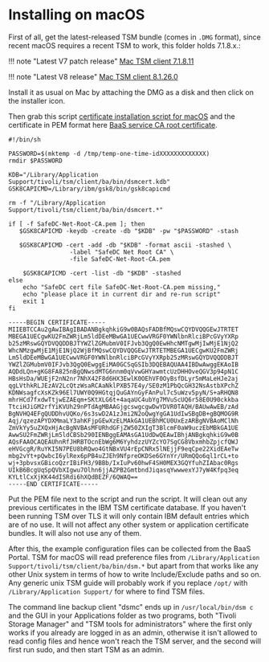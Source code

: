 # Installing on macOS

First of all, get the latest-released TSM bundle (comes in `.DMG` format), 
since recent macOS requires a recent TSM to work, this folder holds 7.1.8.x.:

!!! note "Latest V7 patch release"
    [Mac TSM client 7.1.8.11](https://public.dhe.ibm.com/storage/tivoli-storage-management/patches/client/v7r1/Mac/v718/7.1.8.11-TIV-TSMBAC-Mac.dmg)

!!! note "Latest V8 release"
    [Mac TSM client 8.1.26.0](https://public.dhe.ibm.com/storage/tivoli-storage-management/maintenance/client/v8r1/Mac/v8126/8.1.26.0-TIV-TSMBAC-Mac.dmg)

Install it as usual on Mac by attaching the DMG as a disk and then click on the installer icon.

Then grab this script [certificate installation script for macOS](https://raw.githubusercontent.com/safespring/cloud-BaaS/master/pki/MacOSX-Update-SafeDC-Net-CA.sh) and the certificate in PEM format here [BaaS service CA root certificate](https://raw.githubusercontent.com/safespring/cloud-BaaS/master/pki/SafeDC-Net-Root-CA.pem).

```shell
#!/bin/sh

PASSWORD=$(mktemp -d /tmp/temp-one-time-idXXXXXXXXXXXXX)
rmdir $PASSWORD

KDB="/Library/Application Support/tivoli/tsm/client/ba/bin/dsmcert.kdb"
GSK8CAPICMD=/Library/ibm/gsk8/bin/gsk8capicmd

rm -f "/Library/Application Support/tivoli/tsm/client/ba/bin/dsmcert.*"

if [ -f SafeDC-Net-Root-CA.pem ]; then
   $GSK8CAPICMD -keydb -create -db "$KDB" -pw "$PASSWORD" -stash

   $GSK8CAPICMD -cert -add -db "$KDB" -format ascii -stashed \
                 -label "SafeDC Net Root CA" \
                 -file SafeDC-Net-Root-CA.pem

    $GSK8CAPICMD -cert -list -db "$KDB" -stashed
else
    echo "SafeDC cert file SafeDC-Net-Root-CA.pem missing,"
    echo "please place it in current dir and re-run script"
    exit 1
fi
```

```pem
-----BEGIN CERTIFICATE-----
MIIEBTCCAu2gAwIBAgIBADANBgkqhkiG9w0BAQsFADBfMQswCQYDVQQGEwJTRTET
MBEGA1UECgwKU2FmZWRjLm5ldDEeMBwGA1UECwwVRGF0YWNlbnRlciBPcGVyYXRp
b25zMRswGQYDVQQDDBJTYWZlZGMubmV0IFJvb3QgQ0EwHhcNMTgwMjIwMjE1NjQ2
WhcNMzgwMjE1MjE1NjQ2WjBfMQswCQYDVQQGEwJTRTETMBEGA1UECgwKU2FmZWRj
Lm5ldDEeMBwGA1UECwwVRGF0YWNlbnRlciBPcGVyYXRpb25zMRswGQYDVQQDDBJT
YWZlZGMubmV0IFJvb3QgQ0EwggEiMA0GCSqGSIb3DQEBAQUAA4IBDwAwggEKAoIB
AQDdLQn+gKG8FA825nBgQNwsdMTG6nnm0qVvwGHYawmtcUzDHHOveQGV3p94pN1C
HBsHsDa/WUEjF2nN2nr7NhX42F8d6HX3EwlK0OEhVF0OyBsfDLyr5mMaLeHJe2aj
qgLVthkRLJEzAV2LcQtzWsaRCAaNklPXB57E4y/SE0zM1PbQcGH32NsAstbXPchZ
KDNWsagfcXsKZk96El7UWY0Q9HGtqjQuGAYnGyFAnPul7c5uWzv5pyN/S+aRHQN8
mhrHCd7fxdwTtjwEZAEqm+SKtXLG6t+4aqaUC4ubYg7MVuScUQ6r58E0U90ckkba
TtciHJiGM2rfYiKVUh29nPTdAgMBAAGjgcswgcgwDwYDVR0TAQH/BAUwAwEB/zAd
BgNVHQ4EFgQUDDhvUQKo/6s3swD2A1zJmi2N2oQwgYgGA1UdIwSBgDB+gBQMOG9R
Aqj/qzezAPYDXMmaLY3ahKFjpGEwXzELMAkGA1UEBhMCU0UxEzARBgNVBAoMClNh
ZmVkYy5uZXQxHjAcBgNVBAsMFURhdGFjZW50ZXIgT3BlcmF0aW9uczEbMBkGA1UE
AwwSU2FmZWRjLm5ldCBSb290IENBggEAMAsGA1UdDwQEAwIBhjANBgkqhkiG9w0B
AQsFAAOCAQEAUhnRfJHRBTOcnEbWg6M6YyhdzzUYZcYO7SgCG8VbxmhbZpjcfQWJ
eHVGcgR/RuYKI5N7PEU8bRQwo4GtNBxVU4rEpCNRx5lNEjjF9eqCpe22XidEAeTw
mbg2vYt+pQwbcI6ylRex6pPB4uZJEh9NfpreOKDSe6GYnYr/URmQQo6ql1rCL+to
wj+3pbvsxGBicoQzrIBiFH3/9BBb/IxIuPv60hwF4SH0MEX3GQYfuhZIAbac0Rgs
UIkB6BcgUqSpQVbXIgwu7Olhn6jjAZPB2GmtbndJiqasqYwwwexYJ7yW4Kfpq3eq
KYLtlCxXjKK44dISRdi6hXQdBEZF/6QWAQ==
-----END CERTIFICATE-----
```

Put the PEM file next to the script and run the script. It will clean out any previous certificates in the IBM TSM certificate database. If you haven't been running TSM over TLS it will only contain IBM default entries which are of no use. It will not affect any other system or application certificate bundles. It will also not use any of them.

After this, the example configuration files can be collected from the BaaS Portal. TSM for macOS will read preference files from `/Library/Application Support/tivoli/tsm/client/ba/bin/dsm.*` but apart from that works like any other Unix system in terms of how to write Include/Exclude paths and so on. Any generic unix TSM guide will probably work if you replace `/opt/` with `/Library/Application Support/` for where to find TSM files.

The command line backup client "dsmc" ends up in `/usr/local/bin/dsm c` and the  GUI in your Applications folder as two programs, both "Tivoli Storage Manager" and "TSM tools for administrators" where the first only works if you already are logged in as an admin, otherwise it isn't allowed to read config files and hence won't reach the TSM server, and the second will first run sudo, and then start TSM as an admin.
